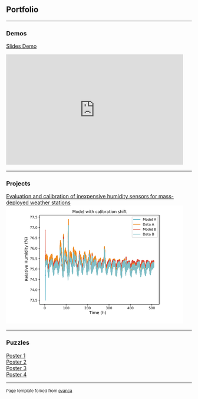 ## Portfolio

---

### Demos

<a href="slidesdemo.md" rel="modal:open" max-width="800px">Slides Demo</a>

<iframe src="https://docs.google.com/presentation/d/e/2PACX-1vRYrD3KATThBXpwXjRKt9EIma3oEOY2Tee_UAfKvcYymHVTeBOYq_ozKOxumxliGFMo6e4d6uQzg2hE/embed?start=true&loop=true&delayms=3000" frameborder="0" width="480" height="299" allowfullscreen="true" mozallowfullscreen="true" webkitallowfullscreen="true"></iframe>

---

### Projects 


[Evaluation and calibration of inexpensive humidity sensors for mass-deployed weather stations](/pdf/Poster-2203272225.pdf)
<a href="/pdf/Poster-2203272225.pdf"><img src="images/RHscreencap.png?raw=true"/></a>

---

### Puzzles
<a href="poster1.md" rel="modal:open" max-width="800px">Poster 1</a> <br>
<a href="poster2.md" rel="modal:open" max-width="800px">Poster 2</a> <br>
<a href="poster3.md" rel="modal:open" max-width="800px">Poster 3</a> <br>
<a href="poster4.md" rel="modal:open" max-width="800px">Poster 4</a> <br>



---
<p style="font-size:11px">Page template forked from <a href="https://github.com/evanca/quick-portfolio">evanca</a></p>
<!-- Remove above link if you don't want to attibute -->

